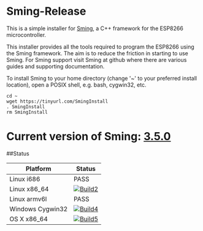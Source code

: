 # Sming-Release
This is a simple installer for [Sming](https://github.com/SmingHub/Sming), a C++ framework for the ESP8266 microcontroller.

This installer provides all the tools required to program the ESP8266 using the Sming framework. The aim is to reduce the friction in starting to use Sming. For Sming support visit Sming at github where there are various guides and supporting documentation.

To install Sming to your home directory (change '~' to your preferred install location), open a POSIX shell, e.g. bash, cygwin32, etc.

```
cd ~
wget https://tinyurl.com/SmingInstall
. SmingInstall
rm SmingInstall
```

# Current version of Sming: [3.5.0](https://github.com/SmingHub/Sming/releases/tag/3.5.0)

##Status

| Platform                | Status                       |
|-------------------------|------------------------------|
| Linux i686              | PASS |
| Linux x86_64            | [![Build2][2-badge]][2-link] |
| Linux armv6l            | PASS |
| Windows Cygwin32        | [![Build4][4-badge]][4-link] |
| OS X x86_64             | [![Build5][5-badge]][5-link] |

[2-badge]: https://travis-matrix-badges.herokuapp.com/repos/riban-bw/Sming-Release/branches/master/1
[4-badge]: https://ci.appveyor.com/api/projects/status/3tcob4ifowxd5jfg?svg=true
[5-badge]: https://travis-matrix-badges.herokuapp.com/repos/riban-bw/Sming-Release/branches/master/2

[2-link]: https://travis-ci.org/riban-bw/Sming-Release
[4-link]: https://ci.appveyor.com/project/riban-bw/sming-release
[5-link]: https://travis-ci.org/riban-bw/Sming-Release
